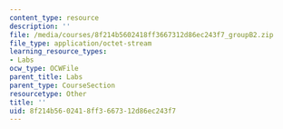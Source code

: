 ```yaml
---
content_type: resource
description: ''
file: /media/courses/8f214b5602418ff3667312d86ec243f7_groupB2.zip
file_type: application/octet-stream
learning_resource_types:
- Labs
ocw_type: OCWFile
parent_title: Labs
parent_type: CourseSection
resourcetype: Other
title: ''
uid: 8f214b56-0241-8ff3-6673-12d86ec243f7
---
```

